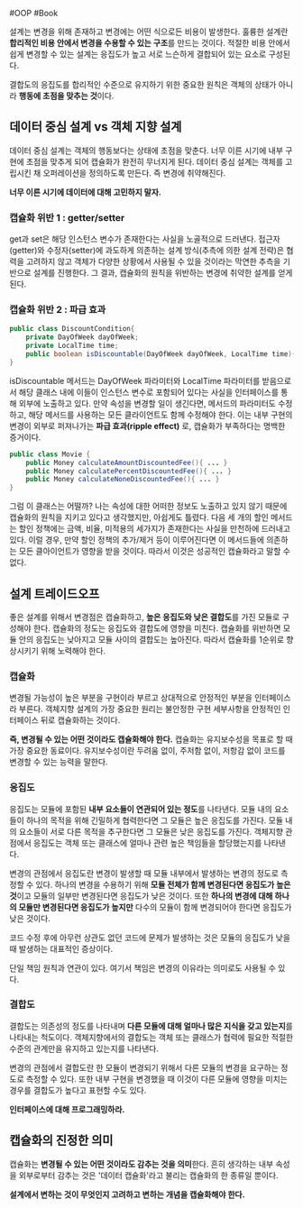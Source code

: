#OOP #Book

설계는 변경을 위해 존재하고 변경에는 어떤 식으로든 비용이 발생한다.
훌륭한 설계란 **합리적인 비용 안에서 변경을 수용할 수 있는 구조**를 만드는 것이다. 적절한 비용 안에서 쉽게 변경할 수 있는 설계는 응집도가 높고 서로 느슨하게 결합되어 있는 요소로 구성된다.

결합도의 응집도를 합리적인 수준으로 유지하기 위한 중요한 원칙은 객체의 상태가 아니라 **행동에 초점을 맞추는 것**이다.

## 데이터 중심 설계 vs 객체 지향 설계
데이터 중심 설계는 객체의 행동보다는 상태에 초점을 맞춘다. 너무 이른 시기에 내부 구현에 초점을 맞추게 되어 캡슐화가 완전히 무너지게 된다. 데이터 중심 설계는 객체를 고립시킨 채 오퍼레이션을 정의하도록 만든다. 즉 변경에 취약해진다.

**너무 이른 시기에 데이터에 대해 고민하지 말자.**
### 캡슐화 위반 1 : getter/setter
get과 set은 해당 인스턴스 변수가 존재한다는 사실을 노골적으로 드러낸다.
접근자(getter)와 수정자(setter)에 과도하게 의존하는 설계 방식(추측에 의한 설계 전략)은 협력을 고려하지 않고 객체가 다양한 상황에서 사용될 수 있을 것이라는 막연한 추측을 기반으로 설계를 진행한다. 그 결과, 캡슐화의 원칙을 위반하는 변경에 취약한 설계를 얻게 된다.

### 캡슐화 위반 2 : 파급 효과
```java
public class DiscountCondition{
	private DayOfWeek dayOfWeek;
	private LocalTime time;
	public boolean isDiscountable(DayOfWeek dayOfWeek, LocalTime time){...}
}
```

isDiscountable 메서드는 DayOfWeek 파라미터와 LocalTime 파라미터를 받음으로서 해당 클래스 내에 이들이 인스턴스 변수로 포함되어 있다는 사실을 인터페이스를 통해 외부에 노출하고 있다. 만약 속성을 변경할 일이 생긴다면, 메서드의 파라미터도 수정하고, 해당 메서드를 사용하는 모든 클라이언트도 함께 수정해야 한다. 이는 내부 구현의 변경이 외부로 퍼져나가는 **파급 효과(ripple effect)** 로, 캡슐화가 부족하다는 명백한 증거이다.

```java
public class Movie {  
    public Money calculateAmountDiscountedFee(){ ... }  
    public Money calculatePercentDiscountedFee(){ ... }  
    public Money calculateNoneDiscountedFee(){ ... }  
}
```

그럼 이 클래스는 어떨까? 나는 속성에 대한 어떠한 정보도 노출하고 있지 않기 때문에 캡슐화의 원칙을 지키고 있다고 생각했지만, 아쉽게도 틀렸다. 다음 세 개의 할인 메서드는 할인 정책에는 금액, 비율, 미적용의 세가지가 존재한다는 사실을 만천하에 드러내고 있다.
이럴 경우, 만약 할인 정책의 추가/제거 등이 이루어진다면 이 메서드들에 의존하는 모든 클아이언트가 영향을 받을 것이다. 따라서 이것은 성공적인 캡슐화라고 말할 수 없다.

## 설계 트레이드오프
좋은 설계를 위해서 변경점은 캡슐화하고, **높은 응집도와 낮은 결합도**를 가진 모듈로 구성해야 한다.
캡슐화의 정도는 응집도와 결합도에 영향을 미친다. 캡슐화를 위반하면 모듈 안의 응집도는 낮아지고 모듈 사이의 결합도는 높아진다. 따라서 캡슐화를 1순위로 향상시키기 위해 노력해야 한다.
### 캡슐화
변경될 가능성이 높은 부분을 구현이라 부르고 상대적으로 안정적인 부분을 인터페이스라 부른다.
객체지향 설계의 가장 중요한 원리는 불안정한 구현 세부사항을 안정적인 인터페이스 뒤로 캡슐화하는 것이다. 

**즉, 변경될 수 있는 어떤 것이라도 캡슐화해야 한다.** 
캡슐화는 유지보수성을 목표로 할 때 가장 중요한 동료이다.
유지보수성이란 두려움 없이, 주저함 없이, 저항감 없이 코드를 변경할 수 있는 능력을 말한다.

### 응집도
응집도는 모듈에 포함된 **내부 요소들이 연관되어 있는 정도**를 나타낸다. 모듈 내의 요소들이 하나의 목적을 위해 긴밀하게 협력한다면 그 모듈은 높은 응집도를 가진다. 모듈 내의 요소들이 서로 다른 목적을 추구한다면 그 모듈은 낮은 응집도를 가진다. 객체지향 관점에서 응집도는 객체 또는 클래스에 얼마나 관련 높은 책임들을 할당했는지를 나타낸다.

변경의 관점에서 응집도란 변경이 발생할 때 모듈 내부에서 발생하는 변경의 정도로 측정할 수 있다.
하나의 변경을 수용하기 위해 **모듈 전체가 함께 변경된다면 응집도가 높은 것**이고 모듈의 일부만 변경된다면 응집도가 낮은 것이다. 또한 **하나의 변경에 대해 하나의 모듈만 변경된다면 응집도가 높지만** 다수의 모듈이 함께 변경되어야 한다면 응집도가 낮은 것이다.

코드 수정 후에 아무런 상관도 없던 코드에 문제가 발생하는 것은 모듈의 응집도가 낮을 때 발생하는 대표적인 증상이다.

단일 책임 원칙과 연관이 있다. 여기서 책임은 변경의 이유라는 의미로도 사용될 수 있다.
### 결합도
결합도는 의존성의 정도를 나타내며 **다른 모듈에 대해 얼마나 많은 지식을 갖고 있는지**를 나타내는 척도이다. 객체지향에서의 결합도는 객체 또는 클래스가 협력에 필요한 적절한 수준의 관계만을 유지하고 있는지를 나타낸다.

변경의 관점에서 결합도란 한 모듈이 변경되기 위해서 다른 모듈의 변경을 요구하는 정도로 측정할 수 있다. 또한 내부 구현을 변경했을 때 이것이 다른 모듈에 영향을 미치는 경우를 결합도가 높다고 표현할 수도 있다.

**인터페이스에 대해 프로그래밍하라.**

## 캡슐화의 진정한 의미
캡슐화는 **변경될 수 있는 어떤 것이라도 감추는 것을 의미**한다. 흔히 생각하는 내부 속성을 외부로부터 감추는 것은 '데이터 캡슐화'라고 불리는 캡슐화의 한 종류일 뿐이다.

**설계에서 변하는 것이 무엇인지 고려하고 변하는 개념을 캡슐화해야 한다.**